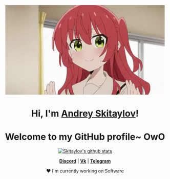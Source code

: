 <p align="center">
  <a href="https://vk.com/a.skitaylov"><img src="kita-ikuyo-rap.webp" alt="Banner"></a>
</p>

<h1 align="center">Hi, I'm <a href="https://vk.me/a.skitaylov">Andrey Skitaylov</a>!</h1>
<h1 align="center">Welcome to my GitHub profile~ OwO</h1>

<p align="center">
  <a href="https://github.com/Skitaylov"><img src="https://github-readme-stats.vercel.app/api?username=skitaylov&hide_border=true&show_icons=true" alt="Skitaylov's github stats"></a>
</p>

<p align="center">
  <strong><a href="https://discord.gg/nYXzaUS">Discord</a></strong> |
  <strong><a href="https://vk.me/a.skitaylov">Vk</a></strong> |
  <strong><a href="https://t.me/skeetlaytov">Telegram</a></strong>
</p>

<p align="center">❤ I'm currently working on Software</p>

<!--
**edisonlee55/edisonlee55** is a ✨ _special_ ✨ repository because its `README.md` (this file) appears on your GitHub profile.

Here are some ideas to get you started:

- 🔭 I’m currently working on ...
- 🌱 I’m currently learning ...
- 👯 I’m looking to collaborate on ...
- 🤔 I’m looking for help with ...
- 💬 Ask me about ...
- 📫 How to reach me: ...
- 😄 Pronouns: ...
- ⚡ Fun fact: ...
-->
